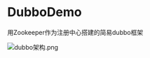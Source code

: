 # DubboDemo

用Zookeeper作为注册中心搭建的简易dubbo框架


![dubbo架构.png](https://upload-images.jianshu.io/upload_images/5795126-0a7edc8ff6f94a42.png?imageMogr2/auto-orient/strip%7CimageView2/2/w/1240)
